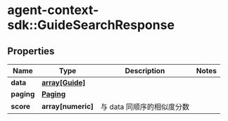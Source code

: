 # agent-context-sdk::GuideSearchResponse


## Properties
Name | Type | Description | Notes
------------ | ------------- | ------------- | -------------
**data** | [**array[Guide]**](Guide.md) |  | 
**paging** | [**Paging**](Paging.md) |  | 
**score** | **array[numeric]** | 与 data 同顺序的相似度分数 | 


